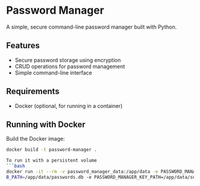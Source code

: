 # Password Manager

A simple, secure command-line password manager built with Python.

## Features

- Secure password storage using encryption
- CRUD operations for password management
- Simple command-line interface

## Requirements

- Docker (optional, for running in a container)

## Running with Docker

Build the Docker image:
```bash
docker build -t password-manager .

To run it with a persistent volume
```bash
docker run -it --rm -v password_manager_data:/app/data -e PASSWORD_MANAGER_D
B_PATH=/app/data/passwords.db -e PASSWORD_MANAGER_KEY_PATH=/app/data/secret.key password_manager
